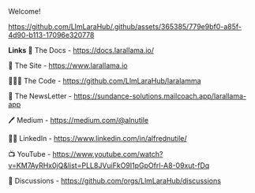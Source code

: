 Welcome!



https://github.com/LlmLaraHub/.github/assets/365385/779e9bf0-a85f-4d90-b113-17096e320778




**Links** 
  📖 The Docs - https://docs.larallama.io/ 

  🚀 The Site - https://www.larallama.io

  🧑🏻‍💻 The Code - https://github.com/LlmLaraHub/laralamma 

  📰 The NewsLetter - https://sundance-solutions.mailcoach.app/larallama-app  

  🖊️ Medium - https://medium.com/@alnutile 

  🤝🏻 LinkedIn - https://www.linkedin.com/in/alfrednutile/

  📺 YouTube - https://www.youtube.com/watch?v=KM7AyRHx0jQ&list=PLL8JVuiFkO9I1pGpOfrl-A8-09xut-fDq

  💬 Discussions - https://github.com/orgs/LlmLaraHub/discussions
